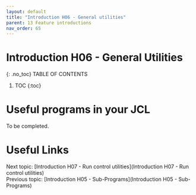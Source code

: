 ```yaml
---
layout: default
title: "Introduction H06 - General utilities"
parent: 13 Feature introductions
nav_order: 65
---
```


# Introduction H06 - General Utilities
{: .no_toc}
TABLE OF CONTENTS 
1. TOC
{:toc}  

# Useful programs in your JCL
To be completed.  
  


# Useful Links
Next topic: [Introduction H07 - Run control utilities](Introduction H07 - Run control utilities)  
Previous topic: [Introduction H05 - Sub-Programs](Introduction H05 - Sub-Programs)  

